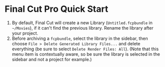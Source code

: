 # Final Cut Pro Quick Start

1. By default, Final Cut will create a new Library (`Untitled.fcpbundle` in `~/Movies`), if it can't find the previous library. Rename the library after your project.
2. Before archiving a `fcpbundle`, select the library in the sidebar, then choose `File > Delete Generated Library Files...` and delete everything (be sure to select `Delete Render Files: All`). (Note that this menu item is contextually aware, so be sure the library is selected in the sidebar and not a project for example.)
